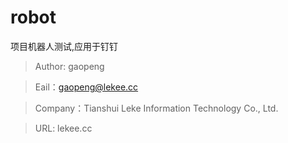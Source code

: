 # robot

项目机器人测试,应用于钉钉

> Author: gaopeng

> Eail：gaopeng@lekee.cc

> Company：Tianshui Leke Information Technology Co., Ltd.

> URL: lekee.cc
